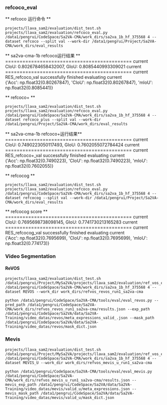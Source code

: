 ### refcoco_eval
** refcoco 运行命令 **
```
projects/llava_sam2/evaluation/dist_test.sh projects/llava_sam2/evaluation/refcoco_eval.py /data1/pengrui/CodeSpace/Sa2VA-CMA/work_dirs/sa2va_1b_hf_375568 4 --dataset refcoco --split val --work-dir /data1/pengrui/Project/Sa2VA-CMA/work_dirs/eval_results
```

** sa2va-cma-1b refcoco运行结果 **  
============================================ current  
CIoU: 0.8026784658432007, GIoU: 0.8085440993309021 current  
============================================ current  
RES_refcoco_val successfully finished evaluating current  
{'Acc': np.float32(0.80267847), 'CIoU': np.float32(0.80267847), 'mIoU': np.float32(0.8085441)}  

** refcoco+ **
```
projects/llava_sam2/evaluation/dist_test.sh projects/llava_sam2/evaluation/refcoco_eval.py /data1/pengrui/CodeSpace/Sa2VA-CMA/work_dirs/sa2va_1b_hf_375568 4 --dataset refcoco_plus --split val --work-dir /data1/pengrui/Project/Sa2VA-CMA/work_dirs/eval_results
```
** sa2va-cma-1b refcoco+运行结果**  
============================================ current  
CIoU: 0.7490223050117493, GIoU: 0.7602055072784424 current  
============================================ current  
RES_refcoco+_val successfully finished evaluating current  
{'Acc': np.float32(0.7490223), 'CIoU': np.float32(0.7490223), 'mIoU': np.float32(0.7602055)}  

** refcocog **  
```
projects/llava_sam2/evaluation/dist_test.sh projects/llava_sam2/evaluation/refcoco_eval.py /data1/pengrui/CodeSpace/Sa2VA-CMA/work_dirs/sa2va_1b_hf_375568 4 --dataset refcocog --split val --work-dir /data1/pengrui/Project/Sa2VA-CMA/work_dirs/eval_results
```

** refcocog score **  
============================================ current  
CIoU: 0.7695698738098145, GIoU: 0.7741730213165283 current  
============================================ current  
RES_refcocog_val successfully finished evaluating current  
{'Acc': np.float32(0.7695699), 'CIoU': np.float32(0.7695699), 'mIoU': np.float32(0.774173)}  

### Video Segmentation 
#### ReVOS  
```
projects/llava_sam2/evaluation/dist_test.sh /data1/pengrui/Project/MySa2VA/projects/llava_sam2/evaluation/ref_vos_eval.py /data1/pengrui/CodeSpace/Sa2VA-CMA/work_dirs/sa2va_1b_hf_375568 4 --dataset REVOS --work_dir work_dirs/refvos_revos_run1_sa2va-cma
```

```
python /data1/pengrui/CodeSpace/Sa2VA-CMA/tools/eval/eval_revos.py --pred_path /data1/pengrui/CodeSpace/Sa2VA-CMA/work_dirs/refvos_revos_run1_sa2va-cma/results.json --exp_path /data1/pengrui/CodeSpace/Sa2VA/data/Sa2VA-Training/video_datas/revos/meta_expressions_valid_.json --mask_path /data1/pengrui/CodeSpace/Sa2VA/data/Sa2VA-Training/video_datas/revos/mask_dict.json
```

### Mevis
```
projects/llava_sam2/evaluation/dist_test.sh /data1/pengrui/Project/MySa2VA/projects/llava_sam2/evaluation/ref_vos_eval.py /data1/pengrui/CodeSpace/Sa2VA-CMA/work_dirs/sa2va_1b_hf_375568 4 --dataset MEVIS_U --work_dir work_dirs/refvos_mevis_u_run1_sa2va-cma
```

```
python /data1/pengrui/CodeSpace/Sa2VA-CMA/tools/eval/eval_mevis.py /data1/pengrui/CodeSpace/Sa2VA-CMA/work_dirs/refvos_mevis_u_run1_sa2va-cma/results.json --mevis_exp_path /data1/pengrui/CodeSpace/Sa2VA/data/Sa2VA-Training/video_datas/mevis/valid_u/meta_expressions.json --mevis_mask_path /data1/pengrui/CodeSpace/Sa2VA/data/Sa2VA-Training/video_datas/mevis/valid_u/mask_dict.json
```